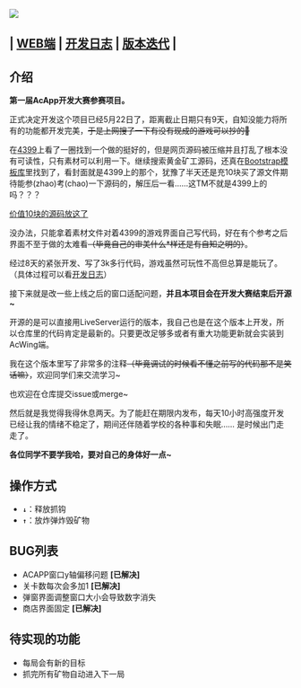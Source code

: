 ![](https://picgo-yangqing.oss-cn-hangzhou.aliyuncs.com/img/202205302159076.png)

## | [WEB端](https://app1695.acapp.acwing.com.cn:4434/) | [开发日志](https://www.acwing.com/blog/content/21335/) | [版本迭代](https://www.acwing.com/blog/content/21363/) |

## 介绍

**第一届AcApp开发大赛参赛项目。**

正式决定开发这个项目已经5月22日了，距离截止日期只有9天，自知没能力将所有的功能都开发完美，~~于是上网搜了一下有没有现成的游戏可以抄的🤣~~

在[4399](http://www.4399.com/flash/186723_1.htm)上看了一圈找到一个做的挺好的，但是网页源码被压缩并且打乱了根本没有可读性，只有素材可以利用一下。继续搜索黄金矿工源码，还真在[Bootstrap模板库](http://www.bootstrapmb.com/item/5688)里找到了，看封面就是4399上的那个，犹豫了半天还是充10块买了源文件期待能参(zhao)考(chao)一下源码的，解压后一看……这TM不就是4399上的吗？？？

[价值10块的源码放这了](https://project-static-file.oss-cn-hangzhou.aliyuncs.com/GoldMiner/%E9%BB%84%E9%87%91%E7%9F%BF%E5%B7%A5html5%E5%B0%8F%E6%B8%B8%E6%88%8F%E6%BA%90%E7%A0%81.rar)

没办法，只能拿着素材文件对着4399的游戏界面自己写代码，好在有个参考之后界面不至于做的太难看~~（毕竟自己的审美什么*样还是有自知之明的）~~。

经过8天的紧张开发、写了3k多行代码，游戏虽然可玩性不高但总算是能玩了。（具体过程可以看[开发日志](https://www.acwing.com/blog/content/21335/)）

接下来就是改一些上线之后的窗口适配问题，**并且本项目会在开发大赛结束后开源~**

开源的是可以直接用LiveServer运行的版本，我自己也是在这个版本上开发，所以仓库里的代码肯定是最新的。只要更改足够多或者有重大功能更新就会实装到AcWing端。

我在这个版本里写了非常多的注释~~（毕竟调试的时候看不懂之前写的代码那不是笑话嘛）~~，欢迎同学们来交流学习~

也欢迎在仓库提交issue或merge~

然后就是我觉得我得休息两天。为了能赶在期限内发布，每天10小时高强度开发已经让我的情绪不稳定了，期间还伴随着学校的各种事和失眠……    是时候出门走走了。

**各位同学不要学我哈，要对自己的身体好一点~**

## 操作方式

- **`↓`**：释放抓钩
- **`↑`**：放炸弹炸毁矿物

## BUG列表

- ACAPP窗口y轴偏移问题 **[已解决]**
- 关卡数每次会多加1 **[已解决]**
- 弹窗界面调整窗口大小会导致数字消失
- 商店界面固定 **[已解决]**

## 待实现的功能

- 每局会有新的目标
- 抓完所有矿物自动进入下一局

